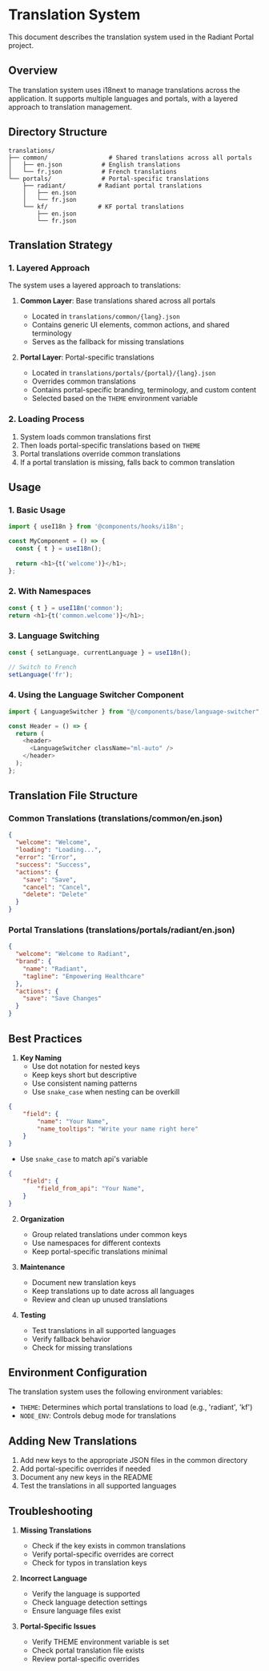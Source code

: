 # Translation System

This document describes the translation system used in the Radiant Portal project.

## Overview

The translation system uses i18next to manage translations across the application. It supports multiple languages and portals, with a layered approach to translation management.

## Directory Structure

```
translations/
├── common/                 # Shared translations across all portals
│   ├── en.json           # English translations
│   └── fr.json           # French translations
└── portals/              # Portal-specific translations
    ├── radiant/         # Radiant portal translations
    │   ├── en.json
    │   └── fr.json
    └── kf/              # KF portal translations
        ├── en.json
        └── fr.json
```

## Translation Strategy

### 1. Layered Approach

The system uses a layered approach to translations:

1. **Common Layer**: Base translations shared across all portals
   - Located in `translations/common/{lang}.json`
   - Contains generic UI elements, common actions, and shared terminology
   - Serves as the fallback for missing translations

2. **Portal Layer**: Portal-specific translations
   - Located in `translations/portals/{portal}/{lang}.json`
   - Overrides common translations
   - Contains portal-specific branding, terminology, and custom content
   - Selected based on the `THEME` environment variable

### 2. Loading Process

1. System loads common translations first
2. Then loads portal-specific translations based on `THEME`
3. Portal translations override common translations
4. If a portal translation is missing, falls back to common translation

## Usage

### 1. Basic Usage

```typescript
import { useI18n } from '@components/hooks/i18n';

const MyComponent = () => {
  const { t } = useI18n();
  
  return <h1>{t('welcome')}</h1>;
};
```

### 2. With Namespaces

```typescript
const { t } = useI18n('common');
return <h1>{t('common.welcome')}</h1>;
```

### 3. Language Switching

```typescript
const { setLanguage, currentLanguage } = useI18n();

// Switch to French
setLanguage('fr');
```

### 4. Using the Language Switcher Component

```typescript
import { LanguageSwitcher } from "@/components/base/language-switcher";

const Header = () => {
  return (
    <header>
      <LanguageSwitcher className="ml-auto" />
    </header>
  );
};
```

## Translation File Structure

### Common Translations (translations/common/en.json)
```json
{
  "welcome": "Welcome",
  "loading": "Loading...",
  "error": "Error",
  "success": "Success",
  "actions": {
    "save": "Save",
    "cancel": "Cancel",
    "delete": "Delete"
  }
}
```

### Portal Translations (translations/portals/radiant/en.json)
```json
{
  "welcome": "Welcome to Radiant",
  "brand": {
    "name": "Radiant",
    "tagline": "Empowering Healthcare"
  },
  "actions": {
    "save": "Save Changes"
  }
}
```

## Best Practices

1. **Key Naming**
   - Use dot notation for nested keys
   - Keep keys short but descriptive
   - Use consistent naming patterns
   - Use `snake_case` when nesting can be overkill
```json
{
	"field": {
		"name": "Your Name",
		"name_tooltips": "Write your name right here"
	}
}
```
   - Use `snake_case` to match api's variable
```json
{
	"field": {
		"field_from_api": "Your Name",
	}
}
```

2. **Organization**
   - Group related translations under common keys
   - Use namespaces for different contexts
   - Keep portal-specific translations minimal

3. **Maintenance**
   - Document new translation keys
   - Keep translations up to date across all languages
   - Review and clean up unused translations

4. **Testing**
   - Test translations in all supported languages
   - Verify fallback behavior
   - Check for missing translations

## Environment Configuration

The translation system uses the following environment variables:

- `THEME`: Determines which portal translations to load (e.g., 'radiant', 'kf')
- `NODE_ENV`: Controls debug mode for translations

## Adding New Translations

1. Add new keys to the appropriate JSON files in the common directory
2. Add portal-specific overrides if needed
3. Document any new keys in the README
4. Test the translations in all supported languages

## Troubleshooting

1. **Missing Translations**
   - Check if the key exists in common translations
   - Verify portal-specific overrides are correct
   - Check for typos in translation keys

2. **Incorrect Language**
   - Verify the language is supported
   - Check language detection settings
   - Ensure language files exist

3. **Portal-Specific Issues**
   - Verify THEME environment variable is set
   - Check portal translation file exists
   - Review portal-specific overrides 